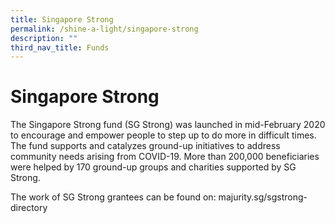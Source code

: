 ```yaml
---
title: Singapore Strong
permalink: /shine-a-light/singapore-strong
description: ""
third_nav_title: Funds
---
```


# Singapore Strong

The Singapore Strong fund (SG Strong) was launched in mid-February 2020 to encourage and empower people to step up to do more in difficult times. The fund supports and catalyzes ground-up initiatives to address community needs arising from COVID-19. More than 200,000 beneficiaries were helped by 170 ground-up groups and charities supported by SG Strong. 

The work of SG Strong grantees can be found on: majurity.sg/sgstrong-directory
 